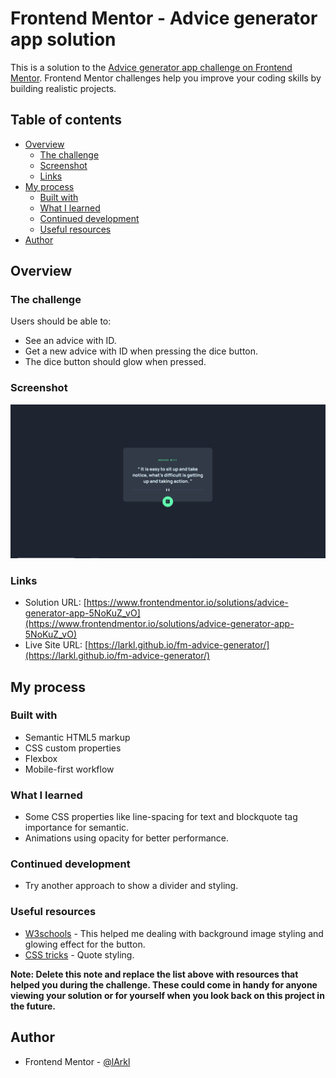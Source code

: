# Frontend Mentor - Advice generator app solution

This is a solution to the [Advice generator app challenge on Frontend Mentor](https://www.frontendmentor.io/challenges/advice-generator-app-QdUG-13db). Frontend Mentor challenges help you improve your coding skills by building realistic projects.

## Table of contents

- [Overview](#overview)
  - [The challenge](#the-challenge)
  - [Screenshot](#screenshot)
  - [Links](#links)
- [My process](#my-process)
  - [Built with](#built-with)
  - [What I learned](#what-i-learned)
  - [Continued development](#continued-development)
  - [Useful resources](#useful-resources)
- [Author](#author)


## Overview

### The challenge

Users should be able to:

- See an advice with ID.
- Get a new advice with ID when pressing the dice button.
- The dice button should glow when pressed.

### Screenshot

![](./screenshot.JPG)

### Links

- Solution URL: [https://www.frontendmentor.io/solutions/advice-generator-app-5NoKuZ_vO](https://www.frontendmentor.io/solutions/advice-generator-app-5NoKuZ_vO)
- Live Site URL: [https://larkl.github.io/fm-advice-generator/](https://larkl.github.io/fm-advice-generator/)

## My process

### Built with

- Semantic HTML5 markup
- CSS custom properties
- Flexbox
- Mobile-first workflow

### What I learned

* Some CSS properties like line-spacing for text and blockquote tag importance for semantic.
* Animations using opacity for better performance.

### Continued development

* Try another approach to show a divider and styling.

### Useful resources

- [W3schools](https://www.w3schools.com/) - This helped me dealing with background image styling and glowing effect for the button.
- [CSS tricks](https://css-tricks.com/snippets/css/simple-and-nice-blockquote-styling/) - Quote styling.

**Note: Delete this note and replace the list above with resources that helped you during the challenge. These could come in handy for anyone viewing your solution or for yourself when you look back on this project in the future.**

## Author

- Frontend Mentor - [@lArkl](https://www.frontendmentor.io/profile/lArkl)
